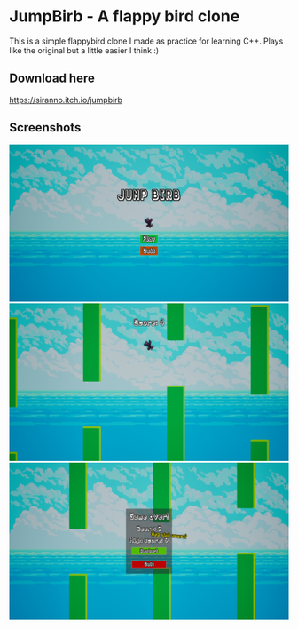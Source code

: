
# JumpBirb - A flappy bird clone

This is a simple flappybird clone I made as practice for learning C++.
Plays like the original but a little easier I think :)

## Download  here
https://siranno.itch.io/jumpbirb

## Screenshots

![Title screen](/Screenshots/Title.png)
![Game screen](/Screenshots/Game.png)
![Score screen](/Screenshots/Score.png)
